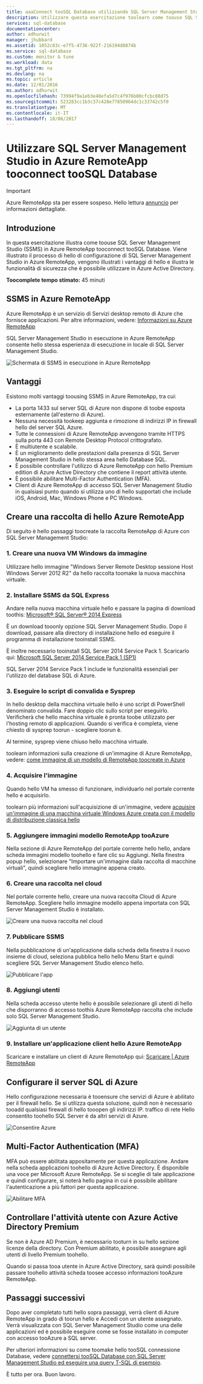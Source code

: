 ```yaml
---
title: aaaConnect tooSQL Database utilizzando SQL Server Management Studio in Azure RemoteApp | Documenti Microsoft
description: Utilizzare questa esercitazione toolearn come toouse SQL Server Management Studio in Azure RemoteApp per la sicurezza e le prestazioni durante la connessione di Database tooSQL
services: sql-database
documentationcenter: 
author: adhurwit
manager: jhubbard
ms.assetid: 1052c83c-e7f5-4736-922f-216194d8874b
ms.service: sql-database
ms.custom: monitor & tune
ms.workload: data
ms.tgt_pltfrm: na
ms.devlang: na
ms.topic: article
ms.date: 12/01/2016
ms.author: adhurwit
ms.openlocfilehash: 73994f9a1eb3e48efa5d7c4f976b00cfcbc88d75
ms.sourcegitcommit: 523283cc1b3c37c428e77850964dc1c33742c5f0
ms.translationtype: MT
ms.contentlocale: it-IT
ms.lasthandoff: 10/06/2017
---
```

# <a name="use-sql-server-management-studio-in-azure-remoteapp-tooconnect-toosql-database"></a>Utilizzare SQL Server Management Studio in Azure RemoteApp tooconnect tooSQL Database

> [!IMPORTANT]
> Azure RemoteApp sta per essere sospeso. Hello lettura [annuncio](https://go.microsoft.com/fwlink/?linkid=821148) per informazioni dettagliate.
>

## <a name="introduction"></a>Introduzione
In questa esercitazione illustra come toouse SQL Server Management Studio (SSMS) in Azure RemoteApp tooconnect tooSQL Database. Viene illustrato il processo di hello di configurazione di SQL Server Management Studio in Azure RemoteApp, vengono illustrati i vantaggi di hello e illustra le funzionalità di sicurezza che è possibile utilizzare in Azure Active Directory.

**Toocomplete tempo stimato:** 45 minuti

## <a name="ssms-in-azure-remoteapp"></a>SSMS in Azure RemoteApp
Azure RemoteApp è un servizio di Servizi desktop remoto di Azure che fornisce applicazioni. Per altre informazioni, vedere: [Informazioni su Azure RemoteApp](../remoteapp/remoteapp-whatis.md)

SQL Server Management Studio in esecuzione in Azure RemoteApp consente hello stessa esperienza di esecuzione in locale di SQL Server Management Studio.

![Schermata di SSMS in esecuzione in Azure RemoteApp][1]

## <a name="benefits"></a>Vantaggi
Esistono molti vantaggi toousing SSMS in Azure RemoteApp, tra cui:

* La porta 1433 sul server SQL di Azure non dispone di toobe esposta esternamente (all'esterno di Azure).
* Nessuna necessità tookeep aggiunta e rimozione di indirizzi IP in firewall hello del server SQL Azure.
* Tutte le connessioni di Azure RemoteApp avvengono tramite HTTPS sulla porta 443 con Remote Desktop Protocol crittografato.
* È multiutente e scalabile.
* È un miglioramento delle prestazioni dalla presenza di SQL Server Management Studio in hello stessa area hello Database SQL.
* È possibile controllare l'utilizzo di Azure RemoteApp con hello Premium edition di Azure Active Directory che contiene il report attività utente.
* È possibile abilitare Multi-Factor Authentication (MFA).
* Client di Azure RemoteApp di accesso SQL Server Management Studio in qualsiasi punto quando si utilizza uno di hello supportati che include iOS, Android, Mac, Windows Phone e PC Windows.

## <a name="create-hello-azure-remoteapp-collection"></a>Creare una raccolta di hello Azure RemoteApp
Di seguito è hello passaggi toocreate la raccolta RemoteApp di Azure con SQL Server Management Studio:

### <a name="1-create-a-new-windows-vm-from-image"></a>1. Creare una nuova VM Windows da immagine
Utilizzare hello immagine "Windows Server Remote Desktop sessione Host Windows Server 2012 R2" da hello raccolta toomake la nuova macchina virtuale.

### <a name="2-install-ssms-from-sql-express"></a>2. Installare SSMS da SQL Express
Andare nella nuova macchina virtuale hello e passare la pagina di download toothis: [Microsoft® SQL Server® 2014 Express](https://www.microsoft.com/download/details.aspx?id=42299)

È un download tooonly opzione SQL Server Management Studio. Dopo il download, passare alla directory di installazione hello ed eseguire il programma di installazione tooinstall SSMS.

È inoltre necessario tooinstall SQL Server 2014 Service Pack 1. Scaricarlo qui: [Microsoft SQL Server 2014 Service Pack 1 (SP1)](https://www.microsoft.com/download/details.aspx?id=46694)

SQL Server 2014 Service Pack 1 include le funzionalità essenziali per l'utilizzo del database SQL di Azure.

### <a name="3-run-validate-script-and-sysprep"></a>3. Eseguire lo script di convalida e Sysprep
In hello desktop della macchina virtuale hello è uno script di PowerShell denominato convalida. Fare doppio clic sullo script per eseguirlo. Verificherà che hello macchina virtuale è pronta toobe utilizzato per l'hosting remoto di applicazioni. Quando si verifica è completa, viene chiesto di sysprep toorun - scegliere toorun è.

Al termine, sysprep viene chiuso hello macchina virtuale.

toolearn informazioni sulla creazione di un'immagine di Azure RemoteApp, vedere: [come immagine di un modello di RemoteApp toocreate in Azure](http://blogs.msdn.com/b/rds/archive/2015/03/17/how-to-create-a-remoteapp-template-image-in-azure.aspx)

### <a name="4-capture-image"></a>4. Acquisire l'immagine
Quando hello VM ha smesso di funzionare, individuarlo nel portale corrente hello e acquisirlo.

toolearn più informazioni sull'acquisizione di un'immagine, vedere [acquisire un'immagine di una macchina virtuale Windows Azure creata con il modello di distribuzione classica hello](../virtual-machines/windows/classic/capture-image.md?toc=%2fazure%2fvirtual-machines%2fwindows%2fclassic%2ftoc.json)

### <a name="5-add-tooazure-remoteapp-template-images"></a>5. Aggiungere immagini modello RemoteApp tooAzure
Nella sezione di Azure RemoteApp del portale corrente hello hello, andare scheda immagini modello toohello e fare clic su Aggiungi. Nella finestra popup hello, selezionare "Importare un'immagine dalla raccolta di macchine virtuali", quindi scegliere hello immagine appena creato.

### <a name="6-create-cloud-collection"></a>6. Creare una raccolta nel cloud
Nel portale corrente hello, creare una nuova raccolta Cloud di Azure RemoteApp. Scegliere hello immagine modello appena importata con SQL Server Management Studio è installato.

![Creare una nuova raccolta nel cloud][2]

### <a name="7-publish-ssms"></a>7. Pubblicare SSMS
Nella pubblicazione di un'applicazione dalla scheda della finestra il nuovo insieme di cloud, seleziona pubblica hello hello Menu Start e quindi scegliere SQL Server Management Studio elenco hello.

![Pubblicare l'app][5]

### <a name="8-add-users"></a>8. Aggiungi utenti
Nella scheda accesso utente hello è possibile selezionare gli utenti di hello che disporranno di accesso toothis Azure RemoteApp raccolta che include solo SQL Server Management Studio.

![Aggiunta di un utente][6]

### <a name="9-install-hello-azure-remoteapp-client-application"></a>9. Installare un'applicazione client hello Azure RemoteApp
Scaricare e installare un client di Azure RemoteApp qui: [Scaricare | Azure RemoteApp](https://www.remoteapp.windowsazure.com/en/clients.aspx)

## <a name="configure-azure-sql-server"></a>Configurare il server SQL di Azure
Hello configurazione necessaria è tooensure che servizi di Azure è abilitato per il firewall hello. Se si utilizza questa soluzione, quindi non è necessario tooadd qualsiasi firewall di hello tooopen gli indirizzi IP. traffico di rete Hello consentito toohello SQL Server è da altri servizi di Azure.

![Consentire Azure][4]

## <a name="multi-factor-authentication-mfa"></a>Multi-Factor Authentication (MFA)
MFA può essere abilitata appositamente per questa applicazione. Andare nella scheda applicazioni toohello di Azure Active Directory. È disponibile una voce per Microsoft Azure RemoteApp. Se si sceglie di tale applicazione e quindi configurare, si noterà hello pagina in cui è possibile abilitare l'autenticazione a più fattori per questa applicazione.

![Abilitare MFA][3]

## <a name="audit-user-activity-with-azure-active-directory-premium"></a>Controllare l'attività utente con Azure Active Directory Premium
Se non è Azure AD Premium, è necessario tooturn in su hello sezione licenze della directory. Con Premium abilitato, è possibile assegnare agli utenti di livello Premium toohello.

Quando si passa tooa utente in Azure Active Directory, sarà quindi possibile passare toohello attività scheda toosee accesso informazioni tooAzure RemoteApp.

## <a name="next-steps"></a>Passaggi successivi
Dopo aver completato tutti hello sopra passaggi, verrà client di Azure RemoteApp in grado di toorun hello e Accedi con un utente assegnato. Verrà visualizzata con SQL Server Management Studio come una delle applicazioni ed è possibile eseguire come se fosse installato in computer con accesso tooAzure a SQL server.

Per ulteriori informazioni su come toomake hello tooSQL connessione Database, vedere [connettersi tooSQL Database con SQL Server Management Studio ed eseguire una query T-SQL di esempio](sql-database-connect-query-ssms.md).

È tutto per ora. Buon lavoro.

<!--Image references-->
[1]: ./media/sql-database-ssms-remoteapp/ssms.png
[2]: ./media/sql-database-ssms-remoteapp/newcloudcollection.png
[3]: ./media/sql-database-ssms-remoteapp/mfa.png
[4]: ./media/sql-database-ssms-remoteapp/allowazure.png
[5]: ./media/sql-database-ssms-remoteapp/publish.png
[6]: ./media/sql-database-ssms-remoteapp/user.png